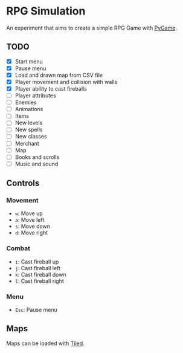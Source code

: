# RPG Simulation

An experiment that aims to create a simple RPG Game with [PyGame](https://www.pygame.org/news).

## TODO

- [x] Start menu
- [x] Pause menu
- [x] Load and drawn map from CSV file
- [x] Player movement and collision with walls
- [x] Player ability to cast fireballs
- [ ] Player attributes
- [ ] Enemies
- [ ] Animations
- [ ] Items
- [ ] New levels
- [ ] New spells
- [ ] New classes
- [ ] Merchant
- [ ] Map
- [ ] Books and scrolls
- [ ] Music and sound

## Controls

### Movement

- `w`: Move up
- `a`: Move left
- `s`: Move down
- `d`: Move right

### Combat

- `i`: Cast fireball up
- `j`: Cast fireball left
- `k`: Cast fireball down
- `l`: Cast fireball right

### Menu

- `Esc`: Pause menu

## Maps

Maps can be loaded with [Tiled](https://www.mapeditor.org/).